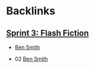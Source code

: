 
# Backlinks
## [Sprint 3: Flash Fiction](<Sprint 3: Flash Fiction.md>)
- [Ben Smith](<Ben Smith.md>)

- 02 [Ben Smith](<Ben Smith.md>)

